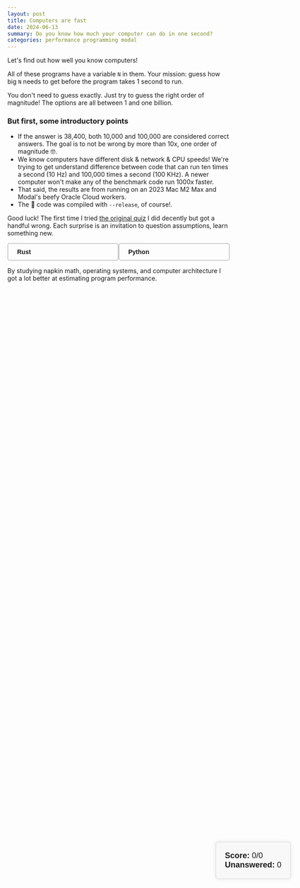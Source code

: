 ```yaml
---
layout: post
title: Computers are fast
date: 2024-06-13
summary: Do you know how much your computer can do in one second?
categories: performance programming modal
---
```


Let's find out how well you know computers!

All of these programs have a variable `N` in them. Your mission: guess how big `N` needs to get before the program takes 1 second to run.

You don't need to guess exactly. Just try to guess the right order of magnitude!
The options are all between 1 and one billion.

### But first, some introductory points

- If the answer is 38,400, both 10,000 and 100,000 are considered correct answers.
  The goal is to not be wrong by more than 10x, one order of magnitude 🤓.
- We know computers have different disk & network & CPU speeds! We're trying to get understand difference between code that can run ten times a second (10 Hz) and 100,000 times a second (100 KHz). A newer computer won't make any of the benchmark code run 1000x faster.
- That said, the results are from running on an 2023 Mac M2 Max and Modal's beefy Oracle Cloud workers.
- The 🦀 code was compiled with `--release`, of course!.

Good luck! The first time I tried [the original quiz](https://computers-are-fast.github.io/) I did decently but got a handful wrong. Each surprise is an invitation to question assumptions, learn something new.

<!-- Quiz -->
<div class="quiz-container">
    <div id="language-selector">
        <div id="btn-rust" class="toggle-button" onclick="handleButtonClick('rust')"><strong>Rust</strong></div>
        <div id="btn-python" class="toggle-button" onclick="handleButtonClick('python')"><strong>Python</strong></div>
    </div>
    <div class="score-container" id="score-container">
        <strong>Score:</strong> <span id="score">0</span>/<span id="answered">0</span><br>
        <strong>Unanswered:</strong> <span id="unanswered">0</span>
    </div>
    <div id="quiz"></div>
</div>

<link rel="stylesheet" href="https://cdnjs.cloudflare.com/ajax/libs/highlight.js/11.9.0/styles/default.min.css">
<script src="https://cdnjs.cloudflare.com/ajax/libs/highlight.js/11.9.0/highlight.min.js"></script>
<script src="https://cdnjs.cloudflare.com/ajax/libs/highlight.js/11.9.0/languages/python.min.js"></script>
<script>
    const pyQuestions = [{"name": "bench_dict_mutation", "platform": "macOS-13.4-arm64-arm-64bit", "py_version": "3.11.7 (v3.11.7:fa7a6f2303, Dec  4 2023, 15:22:56) [Clang 13.0.0 (clang-1300.0.29.30)]", "py_version_trio": "3.11.7", "answer": 10000000, "answer_duration_ms": 998.5780334100127, "estimated_n": 29654986, "bench_source": "d = {}\nmax_entries = 1000\nfor i in range(n):\n    d[i % max_entries] = i", "bench_doc": "Number to guess: How many entries can we add to a dictionary in a second?", "hints": []}, {"name": "bench_loop", "platform": "macOS-13.4-arm64-arm-64bit", "py_version": "3.11.7 (v3.11.7:fa7a6f2303, Dec  4 2023, 15:22:56) [Clang 13.0.0 (clang-1300.0.29.30)]", "py_version_trio": "3.11.7", "answer": 100000000, "answer_duration_ms": 999.0589584223926, "estimated_n": 111447253, "bench_source": "for _ in range(n):\n    pass", "bench_doc": "Number to guess: How many iterations of an empty loop can we go through in a second?\n\nHints:\n- todo", "hints": ["A CPU can execute around a few billion instructions per second."]}, {"name": "bench_parse_http_request", "platform": "macOS-13.4-arm64-arm-64bit", "py_version": "3.11.7 (v3.11.7:fa7a6f2303, Dec  4 2023, 15:22:56) [Clang 13.0.0 (clang-1300.0.29.30)]", "py_version_trio": "3.11.7", "answer": 10000, "answer_duration_ms": 1016.977958381176, "estimated_n": 81029, "bench_source": "class HTTPRequest(BaseHTTPRequestHandler):\n    def __init__(self, request_text):\n        self.rfile = BytesIO(request_text)\n        self.raw_requestline = self.rfile.readline()\n        self.error_code = self.error_message = None\n        self.parse_request()\n\n    def send_error(self, code, message):\n        self.error_code = code\n        self.error_message = message\n\nrequest_text = b\"\"\"GET / HTTP/1.1\nHost: localhost:8001\nConnection: keep-alive\nAccept: text/html,application/xhtml+xml,application/xml;q=0.9,image/webp,*/*;q=0.8\nUpgrade-Insecure-Requests: 1\nUser-Agent: Mozilla/5.0 (Macintosh; Intel Mac OS X 10_10_5) AppleWebKit/537.36 (KHTML, like Gecko) Chrome/45.0.2454.85 Safari/537.36\nAccept-Encoding: gzip, deflate, sdch\nAccept-Language: en-GB,en-US;q=0.8,en;q=0.6\n\"\"\"\nfor _ in range(n):\n    _ = HTTPRequest(request_text)", "bench_doc": "Number to guess: How many HTTP GET requests can we parse in a second?", "hints": []}, {"name": "bench_run_python", "platform": "macOS-13.4-arm64-arm-64bit", "py_version": "3.11.7 (v3.11.7:fa7a6f2303, Dec  4 2023, 15:22:56) [Clang 13.0.0 (clang-1300.0.29.30)]", "py_version_trio": "3.11.7", "answer": 10, "answer_duration_ms": 939.4294084049761, "estimated_n": 82, "bench_source": "for _ in range(n):\n    subprocess.run(\"python3 -c ''\", shell=True, check=True)", "bench_doc": "Number to guess: How many times can we start the Python interpreter in a second?", "hints": ["This is much less than 100 million :)"]}, {"name": "bench_write_to_disk", "platform": "macOS-13.4-arm64-arm-64bit", "py_version": "3.11.7 (v3.11.7:fa7a6f2303, Dec  4 2023, 15:22:56) [Clang 13.0.0 (clang-1300.0.29.30)]", "py_version_trio": "3.11.7", "answer": 1000000000, "answer_duration_ms": 1080.6438165716827, "estimated_n": 3862626348, "bench_source": "def cleanup(f, name):\n    f.flush()\n    os.fsync(f.fileno())\n    f.close()\n    try:\n        os.remove(name)\n    except OSError:\n        pass\n\nchunk_size = 1_000_000  # 1 megabyte\ndata_chunk = b\"a\" * chunk_size\nname = \"/tmp/bench-write-to-disk\"\nbytes_written = 0\nwith open(name, 'wb') as f:\n    while bytes_written < n:\n        written = f.write(data_chunk)\n        bytes_written += chunk_size\n        assert written == chunk_size, \"incomplete disk write\"\n    cleanup(f, name)", "bench_doc": "Number to guess: How many bytes can we write to an output file in a second?", "hints": ["we make sure everything is sync'd to disk before exiting"]}, {"name": "bench_write_to_memory", "platform": "macOS-13.4-arm64-arm-64bit", "py_version": "3.11.7 (v3.11.7:fa7a6f2303, Dec  4 2023, 15:22:56) [Clang 13.0.0 (clang-1300.0.29.30)]", "py_version_trio": "3.11.7", "answer": 1000000000, "answer_duration_ms": 1060.419808421284, "estimated_n": 10281010020, "bench_source": "chunk_size = 1_000_000  # 1 megabyte\ndata_chunk = \"a\" * chunk_size\noutput = StringIO()\nbytes_written = 0\nwhile bytes_written < n:\n    _ = output.write(data_chunk)\n    bytes_written += chunk_size\noutput.getvalue()", "bench_doc": "Number to guess: How many bytes can we write to a string in memory in a second?", "hints": []}];
    const rustQuestions = [];
    const options = [1, 10, 100, 1000, 10000, 100000, 1000000, 10000000, 100000000, 1000000000].map((n) => n.toLocaleString());
    let score = 0;
    let answered = 0;
    let unanswered = 0;
    function handleButtonClick(language) {
        const buttons = document.querySelectorAll('.toggle-button');
        buttons.forEach(button => button.classList.remove('selected'));
        const selectedButton = document.getElementById(`btn-${language}`);
        selectedButton.classList.add('selected');
        createQuiz(language);
    }
    function createQuiz(language) {
        const questions = language == 'python' ? pyQuestions : rustQuestions;
        /* Reset counters */
        score = 0;
        answered = 0;
        unanswered = questions.length;
        const quizContainer = document.getElementById('quiz');
        quizContainer.innerHTML = ''; /* reset */
        questions.forEach((question, index) => {
            const questionDiv = document.createElement('div');
            questionDiv.className = 'question';
            const questionHeading = document.createElement('h3');
            questionHeading.textContent = question.name;
            questionDiv.appendChild(questionHeading);
            const questionText = document.createElement('p');
            questionText.textContent = question.bench_doc;
            questionDiv.appendChild(questionText);
            if (question.hints && question.hints.length > 0) {
                const questionHints = document.createElement('div');
                questionHints.classList.add('hover-reveal');
                let hoverText = fromHTML('<span class="hover-text"><em>Hints</em></span>');
                const questionHintsUL = document.createElement('ul');
                questionHintsUL.classList.add('hover-content');
                question.hints.forEach(hint => {
                    const li = document.createElement('li');
                    li.textContent = hint;
                    questionHintsUL.appendChild(li);
                });
                questionHints.appendChild(hoverText);
                questionHints.appendChild(questionHintsUL);
                questionDiv.appendChild(questionHints);
            }
            const questionPre = document.createElement('pre');
            const questionCode = document.createElement('code');
            questionPre.appendChild(questionCode);
            questionCode.textContent = question.bench_source;
            questionCode.classList.add('language-python');
            questionDiv.appendChild(questionPre);
            const optionsDiv = document.createElement('div');
            optionsDiv.className = 'options';
            options.forEach(option => {
                const button = document.createElement('button');
                button.textContent = option;
                button.onclick = () => checkAnswer(button, question.answer, question.estimated_n, questionDiv);
                optionsDiv.appendChild(button);
            });
            questionDiv.appendChild(optionsDiv);
            quizContainer.appendChild(questionDiv);
        });
        document.getElementById('unanswered').textContent = unanswered;
    }
    function checkAnswer(button, correctAnswer, exactAnswer, questionDiv) {
        const allButtons = button.parentElement.children;
        for (let btn of allButtons) {
            btn.disabled = true;
            if (parseInt(btn.textContent.replace(/,/g, '')) === correctAnswer) {
                btn.classList.add('correct');
            }
        }
        if (parseInt(button.textContent.replace(/,/g, '')) !== correctAnswer) {
            button.classList.add('wrong');
        } else {
            score++;
            document.getElementById('score').textContent = score;
        }
        unanswered--;
        answered++;
        document.getElementById('score').textContent = score;
        document.getElementById('answered').textContent = answered;
        document.getElementById('unanswered').textContent = unanswered;
        /* Show exact answer now that user has submitted their guess */ 
        const exactAnswerText = document.createElement('p');
        exactAnswerText.className = 'exact-answer';
        exactAnswerText.innerHTML = `<strong>Answer:</strong> ${exactAnswer.toLocaleString()}`;
        questionDiv.appendChild(exactAnswerText);
        updateScoreColor();
    }
    /* 
    Give user feedback on their performance by coloring the score box according to % of
    correct guesses.
    */
    function updateScoreColor() {
        const scoreElement = document.getElementById('score-container');
        const percentage = score / answered;
        const green = Math.floor(percentage * 200);
        const red = Math.floor((1 - percentage) * 200);
        scoreElement.style.color = `rgb(${red}, ${green}, 50)`;
    }
    /**
     * @param {String} HTML representing a single element.
     * @param {Boolean} flag representing whether or not to trim input whitespace, defaults to true.
     * @return {Element | HTMLCollection | null}
     */
    function fromHTML(html, trim = true) {
        html = trim ? html.trim() : html;
        if (!html) return null;
        /* Then set up a new template element. */
        const template = document.createElement('template');
        template.innerHTML = html;
        const result = template.content.children;
        /* Then return either an HTMLElement or HTMLCollection,
        based on whether the input HTML had one or more roots. */
        if (result.length === 1) return result[0];
        return result;
    }
    createQuiz('python');
    hljs.highlightAll();
</script>
<!-- End Quiz -->

By studying napkin math, operating systems, and computer architecture I got a lot better at estimating
program performance.

<style>
    .quiz-container {
        margin: 0 auto;
        font-family: Arial, sans-serif;
    }
    .question {
        margin-bottom: 20px;
        padding: 10px;
        border: 1px solid #ddd;
        border-radius: 5px;
    }
    .options button {
        margin: 5px;
        padding: 10px;
        font-size: 16px;
        cursor: pointer;
        border-style: solid;
        border-width: 1px;
        border-radius: 0.25em;
        border-color: hsla(0, 0%, 0%, .2);
    }
    .correct {
        background-color: green;
        color: white;
    }
    .wrong {
        background-color: red;
        color: white;
    }
    pre {
        padding: 0;
    }
    .score-container {
        position: fixed;
        right: 5em;
        top: 50%;
        transform: translateY(-50%);
        padding: 20px;
        background: #f8f8f8;
        border: 1px solid #ddd;
        border-radius: 5px;
        box-shadow: 0 0 10px rgba(0,0,0,0.1);
        font-size: 18px;
    }
    .exact-answer {
        margin-top: 10px;
        color: #333;
    }
    .hover-reveal {
        position: relative;
        display: inline-block;
        cursor: pointer;
        margin-bottom: 10px;
        background-color: #B6D0E2;
        border-radius: 3px;
    }

    .hover-reveal .hover-content {
        display: none;
        z-index: 1;
        color: #f9f9f9;
    }

    .hover-reveal:hover .hover-content {
        display: block;
    }

    .hover-reveal .hover-text {
        display: inline-block;
        color: white;
        padding: 5px;
    }

    .hover-reveal:hover .hover-text {
        display: none;
    }

    .hover-reveal ul {
        margin-bottom: 0;
        padding-right: 0.5em;
    }
    #language-selector {
        display: flex;
        justify-content: space-between;
        margin-bottom: 0.5em;
    }
    .toggle-button {
        display: inline-block;
        padding: 10px 20px;
        border: 2px solid #ccc;
        border-radius: 5px;
        cursor: pointer;
        user-select: none;
        width: 43%;
    }
    .selected {
        background-color: #007bff;
        color: white;
        border-color: #007bff;
    }
</style>
